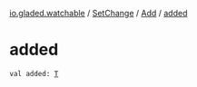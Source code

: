 [io.gladed.watchable](../../index.md) / [SetChange](../index.md) / [Add](index.md) / [added](./added.md)

# added

`val added: `[`T`](index.md#T)
